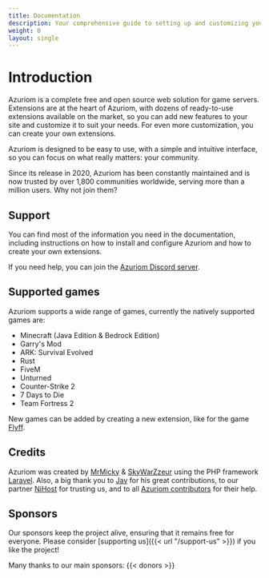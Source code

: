 ```yaml
---
title: Documentation
description: Your comprehensive guide to setting up and customizing your Azuriom-powered game server website.
weight: 0
layout: single
---
```


# Introduction

Azuriom is a complete free and open source web solution for game servers.
Extensions are at the heart of Azuriom, with dozens of ready-to-use extensions available on the market, so you can add new features to your site and customize it to suit your needs. 
For even more customization, you can create your own extensions.

Azuriom is designed to be easy to use, with a simple and intuitive interface, so you can focus on what really matters: your community.

Since its release in 2020, Azuriom has been constantly maintained and is now trusted by over 1,800 communities worldwide, serving more than a million users.
Why not join them?

## Support

You can find most of the information you need in the documentation, including instructions on how to install and configure Azuriom and how to create your own extensions.

If you need help, you can join the [Azuriom Discord server](https://azuriom.com/discord).

## Supported games

Azuriom supports a wide range of games, currently the natively supported games are:
* Minecraft (Java Edition & Bedrock Edition)
* Garry's Mod 
* ARK: Survival Evolved
* Rust
* FiveM
* Unturned
* Counter-Strike 2
* 7 Days to Die 
* Team Fortress 2

New games can be added by creating a new extension, like for the game [Flyff](https://github.com/AzuriomCommunity/Game-Flyff).

## Credits

Azuriom was created by [MrMicky](https://mrmicky.fr/) & [SkyWarZzeur](https://twitter.com/SkyWarZzeur) using the PHP
framework [Laravel](https://laravel.com/).  Also, a big thank you to [Jav](https://www.linkedin.com/in/jean-alexandre-valentin-531236153/) for his great
contributions, to our partner [NiHost](https://www.ni-host.com/?utm_source=home&utm_medium=links&utm_campaign=AzuriomCom) for trusting us, and to all
[Azuriom contributors](https://github.com/Azuriom/Azuriom/graphs/contributors) for their help.

## Sponsors

Our sponsors keep the project alive, ensuring that it remains free for everyone.
Please consider [supporting us]({{< url "/support-us" >}}) if you like the project!

Many thanks to our main sponsors:
{{< donors >}}
